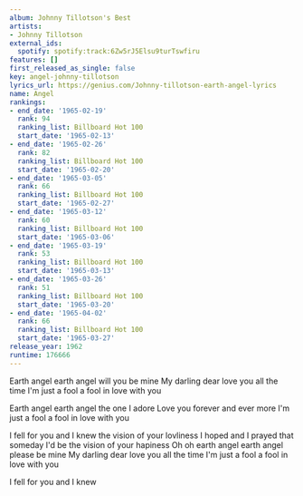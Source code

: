 ```yaml
---
album: Johnny Tillotson's Best
artists:
- Johnny Tillotson
external_ids:
  spotify: spotify:track:6Zw5rJ5Elsu9turTswfiru
features: []
first_released_as_single: false
key: angel-johnny-tillotson
lyrics_url: https://genius.com/Johnny-tillotson-earth-angel-lyrics
name: Angel
rankings:
- end_date: '1965-02-19'
  rank: 94
  ranking_list: Billboard Hot 100
  start_date: '1965-02-13'
- end_date: '1965-02-26'
  rank: 82
  ranking_list: Billboard Hot 100
  start_date: '1965-02-20'
- end_date: '1965-03-05'
  rank: 66
  ranking_list: Billboard Hot 100
  start_date: '1965-02-27'
- end_date: '1965-03-12'
  rank: 60
  ranking_list: Billboard Hot 100
  start_date: '1965-03-06'
- end_date: '1965-03-19'
  rank: 53
  ranking_list: Billboard Hot 100
  start_date: '1965-03-13'
- end_date: '1965-03-26'
  rank: 51
  ranking_list: Billboard Hot 100
  start_date: '1965-03-20'
- end_date: '1965-04-02'
  rank: 66
  ranking_list: Billboard Hot 100
  start_date: '1965-03-27'
release_year: 1962
runtime: 176666
---
```

Earth angel earth angel will you be mine
My darling dear love you all the time
I'm just a fool a fool in love with you

Earth angel earth angel the one I adore
Love you forever and ever more
I'm just a fool a fool in love with you

I fell for you and I knew the vision of your lovliness
I hoped and I prayed that someday I'd be the vision of your hapiness
Oh oh earth angel earth angel please be mine
My darling dear love you all the time
I'm just a fool a fool in love with you

I fell for you and I knew
